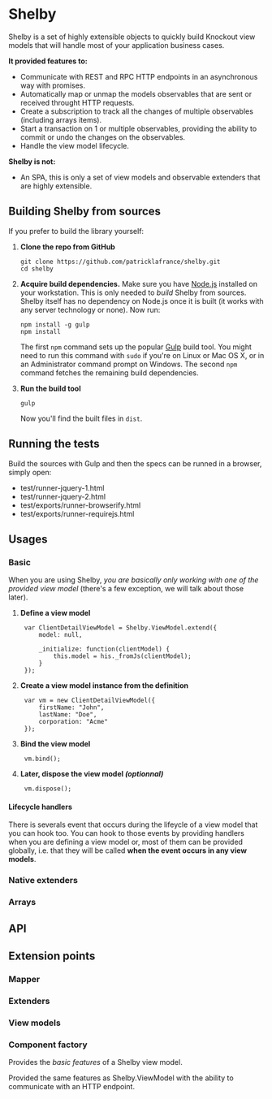 Shelby
===========

Shelby is a set of highly extensible objects to quickly build Knockout view models that will handle most of your application business cases. 

**It provided features to:**

* Communicate with REST and RPC HTTP endpoints in an asynchronous way with promises.
* Automatically map or unmap the models observables that are sent or received throught HTTP requests.
* Create a subscription to track all the changes of multiple observables (including arrays items).
* Start a transaction on 1 or multiple observables, providing the ability to commit or undo the changes on the observables.
* Handle the view model lifecycle.

**Shelby is not:**

* An SPA, this is only a set of view models and observable extenders that are highly extensible.

## Building Shelby from sources

If you prefer to build the library yourself:

 1. **Clone the repo from GitHub**

        git clone https://github.com/patricklafrance/shelby.git
        cd shelby

 2. **Acquire build dependencies.** Make sure you have [Node.js](http://nodejs.org/) installed on your workstation. This is only needed to _build_ Shelby from sources. Shelby itself has no dependency on Node.js once it is built (it works with any server technology or none). Now run:

        npm install -g gulp
        npm install

    The first `npm` command sets up the popular [Gulp](http://gulpjs.com/) build tool. You might need to run this command with `sudo` if you're on Linux or Mac OS X, or in an Administrator command prompt on Windows. The second `npm` command fetches the remaining build dependencies.

 3. **Run the build tool**

        gulp

    Now you'll find the built files in `dist`.

## Running the tests

Build the sources with Gulp and then the specs can be runned in a browser, simply open:

* test/runner-jquery-1.html
* test/runner-jquery-2.html
* test/exports/runner-browserify.html
* test/exports/runner-requirejs.html

## Usages

### Basic

When you are using Shelby, _you are basically only working with one of the provided view model_ (there's a few exception, we will talk about those later).

1. **Define a view model**

        var ClientDetailViewModel = Shelby.ViewModel.extend({
            model: null,

            _initialize: function(clientModel) {
                this.model = his._fromJs(clientModel);
            }
        });

2. **Create a view model instance from the definition**
    
        var vm = new ClientDetailViewModel({
            firstName: "John",
            lastName: "Doe",
            corporation: "Acme"
        });

3. **Bind the view model**

        vm.bind();

4. **Later, dispose the view model _(optionnal)_**

        vm.dispose();

#### Lifecycle handlers

There is severals event that occurs during the lifeycle of a view model that you can hook too. You can hook to those events by providing handlers when you are defining a view model or, most of them can be provided globally, i.e. that they will be called **when the event occurs in any view models**. 

### Native extenders

### Arrays

## API

## Extension points

### Mapper

### Extenders

### View models

### Component factory



Provides the _basic features_ of a Shelby view model.


Provided the same features as Shelby.ViewModel with the ability to communicate with an HTTP endpoint.



